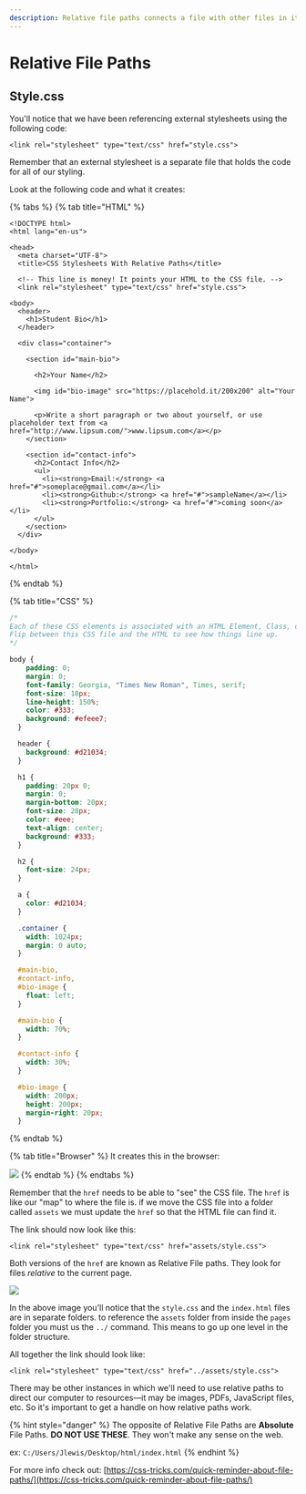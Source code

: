 ```yaml
---
description: Relative file paths connects a file with other files in its working directory.
---
```


# Relative File Paths

## Style.css

You'll notice that we have been referencing external stylesheets using the following code:

```markup
<link rel="stylesheet" type="text/css" href="style.css">
```

Remember that an external stylesheet is a separate file that holds the code for all of our styling.

Look at the following code and what it creates:

{% tabs %}
{% tab title="HTML" %}
```markup
<!DOCTYPE html>
<html lang="en-us">

<head>
  <meta charset="UTF-8">
  <title>CSS Stylesheets With Relative Paths</title>

  <!-- This line is money! It points your HTML to the CSS file. -->
  <link rel="stylesheet" type="text/css" href="style.css">

<body>
  <header>
    <h1>Student Bio</h1>
  </header>

  <div class="container">

    <section id="main-bio">

      <h2>Your Name</h2>

      <img id="bio-image" src="https://placehold.it/200x200" alt="Your Name">

      <p>Write a short paragraph or two about yourself, or use placeholder text from <a href="http://www.lipsum.com/">www.lipsum.com</a></p>
    </section>

    <section id="contact-info">
      <h2>Contact Info</h2>
      <ul>
        <li><strong>Email:</strong> <a href="#">someplace@gmail.com</a></li>
        <li><strong>Github:</strong> <a href="#">sampleName</a></li>
        <li><strong>Portfolio:</strong> <a href="#">coming soon</a></li>
      </ul>
    </section>
  </div>

</body>

</html>
```
{% endtab %}

{% tab title="CSS" %}
```css
/*
Each of these CSS elements is associated with an HTML Element, Class, or ID.
Flip between this CSS file and the HTML to see how things line up.
*/

body {
    padding: 0;
    margin: 0;
    font-family: Georgia, "Times New Roman", Times, serif;
    font-size: 18px;
    line-height: 150%;
    color: #333;
    background: #efeee7;
  }

  header {
    background: #d21034;
  }

  h1 {
    padding: 20px 0;
    margin: 0;
    margin-bottom: 20px;
    font-size: 28px;
    color: #eee;
    text-align: center;
    background: #333;
  }

  h2 {
    font-size: 24px;
  }

  a {
    color: #d21034;
  }

  .container {
    width: 1024px;
    margin: 0 auto;
  }

  #main-bio,
  #contact-info,
  #bio-image {
    float: left;
  }

  #main-bio {
    width: 70%;
  }

  #contact-info {
    width: 30%;
  }

  #bio-image {
    width: 200px;
    height: 200px;
    margin-right: 20px;
  }
```
{% endtab %}

{% tab title="Browser" %}
It creates this in the browser:

![](https://github.com/cslewislives/frontend-prework/tree/7c7bc1ab2155c31482f755a757c91f4efcc6e770/.gitbook/assets/image%20%2859%29.png)
{% endtab %}
{% endtabs %}

Remember that the `href` needs to be able to "see" the CSS file. The `href` is like our "map" to where the file is. if we move the CSS file into a folder called `assets` we must update the `href` so that the HTML file can find it.

The link should now look like this:

```markup
<link rel="stylesheet" type="text/css" href="assets/style.css">
```

Both versions of the `href` are known as Relative File paths. They look for files _relative_ to the current page.

![](https://github.com/cslewislives/frontend-prework/tree/7c7bc1ab2155c31482f755a757c91f4efcc6e770/.gitbook/assets/image%20%2844%29.png)

In the above image you'll notice that the `style.css` and the `index.html` files are in separate folders. to reference the `assets` folder from inside the `pages` folder you must us the `../` command. This means to go up one level in the folder structure.

All together the link should look like:

```markup
<link rel="stylesheet" type="text/css" href="../assets/style.css">
```

There may be other instances in which we'll need to use relative paths to direct our computer to resources—it may be images, PDFs, JavaScript files, etc. So it's important to get a handle on how relative paths work.

{% hint style="danger" %}
The opposite of Relative File Paths are **Absolute** File Paths. **DO NOT USE THESE**. They won't make any sense on the web.

ex: `C:/Users/Jlewis/Desktop/html/index.html`
{% endhint %}

For more info check out: [https://css-tricks.com/quick-reminder-about-file-paths/](https://css-tricks.com/quick-reminder-about-file-paths/)

